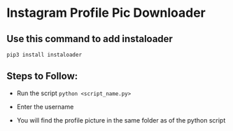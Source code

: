 # Instagram Profile Pic Downloader

## Use this command to add instaloader
  `pip3 install instaloader`

## Steps to Follow:

- Run the script `python <script_name.py>`

- Enter the username 
    
- You will find the profile picture in the same folder as of the python script
